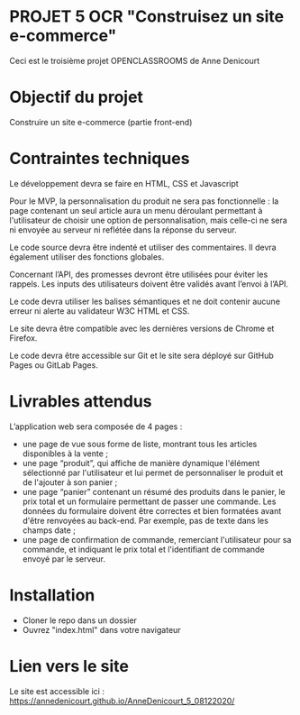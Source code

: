 # PROJET 5 OCR "Construisez un site e-commerce"

Ceci est le troisième projet OPENCLASSROOMS de Anne Denicourt

# Objectif du projet

Construire un site e-commerce (partie front-end)

# Contraintes techniques

Le développement devra se faire en HTML, CSS et Javascript

Pour le MVP, la personnalisation du produit ne sera pas fonctionnelle : la page contenant un seul article aura un menu déroulant permettant à l'utilisateur de
choisir une option de personnalisation, mais celle-ci ne sera ni envoyée au serveur ni reflétée dans la réponse du serveur.

Le code source devra être indenté et utiliser des commentaires. Il devra également utiliser des fonctions globales.

Concernant l’API, des promesses devront être utilisées pour éviter les rappels. Les inputs des utilisateurs doivent être validés avant l’envoi à l’API.

Le code devra utiliser les balises sémantiques et ne doit contenir aucune erreur ni alerte au validateur W3C HTML et CSS.

Le site devra être compatible avec les dernières versions de Chrome et Firefox.

Le code devra être accessible sur Git et le site sera déployé sur GitHub Pages ou GitLab Pages.

# Livrables attendus

L’application web sera composée de 4 pages :
- une page de vue sous forme de liste, montrant tous les articles disponibles à la vente ;
- une page “produit”, qui affiche de manière dynamique l'élément sélectionné par l'utilisateur et lui permet de personnaliser le produit et de l'ajouter à son panier ;
- une page “panier” contenant un résumé des produits dans le panier, le prix total et un formulaire permettant de passer une commande. Les données du formulaire doivent être correctes et bien formatées avant d'être renvoyées au back-end. Par exemple, pas de texte dans les champs date ;
- une page de confirmation de commande, remerciant l'utilisateur pour sa commande, et indiquant le prix total et l'identifiant de commande envoyé par le serveur.


# Installation

- Cloner le repo dans un dossier
- Ouvrez "index.html" dans votre navigateur


# Lien vers le site 

Le site est accessible ici : https://annedenicourt.github.io/AnneDenicourt_5_08122020/

 

